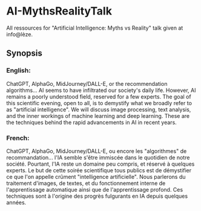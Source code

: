 # AI-MythsRealityTalk

All ressources for "Artificial Intelligence: Myths vs Reality" talk given at info@lèze.

## Synopsis
### English:
ChatGPT, AlphaGo, MidJourney/DALL-E, or the recommendation algorithms... AI seems to have infiltrated our society's daily life.
However, AI remains a poorly understood field, reserved for a few experts.
The goal of this scientific evening, open to all, is to demystify what we broadly refer to as "artificial intelligence".
We will discuss image processing, text analysis, and the inner workings of machine learning and deep learning.
These are the techniques behind the rapid advancements in AI in recent years.

### French:
ChatGPT, AlphaGo, MidJourney/DALL-E, ou encore les "algorithmes" de recommandation... l'IA semble s'être immiscée dans le quotidien de notre société.
Pourtant, l'IA reste un domaine peu compris, et réservé à quelques experts.
Le but de cette soirée scientifique tous publics est de démystifier ce que l'on appelle crûment "intelligence artificielle".
Nous parlerons du traitement d'images, de textes, et du fonctionnement interne de l'apprentissage automatique ainsi que de l'apprentissage profond.
Ces techniques sont à l'origine des progrès fulgurants en IA depuis quelques années.
